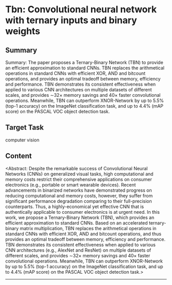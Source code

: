 # Tbn: Convolutional neural network with ternary inputs and binary weights

## Summary

Summary: The paper proposes a Ternary-Binary Network (TBN) to provide an efficient approximation to standard CNNs. TBN replaces the arithmetical operations in standard CNNs with efficient XOR, AND and bitcount operations, and provides an optimal tradeoff between memory, efficiency and performance. TBN demonstrates its consistent effectiveness when applied to various CNN architectures on multiple datasets of different scales, and provides ∼32× memory savings and 40× faster convolutional operations. Meanwhile, TBN can outperform XNOR-Network by up to 5.5% (top-1 accuracy) on the ImageNet classification task, and up to 4.4% (mAP score) on the PASCAL VOC object detection task.


## Target Task

computer vision

## Content

<Abstract: Despite the remarkable success of Convolutional Neural Networks (CNNs) on generalized visual tasks, high computational and memory costs restrict their comprehensive applications on consumer electronics (e.g., portable or smart wearable devices). Recent advancements in binarized networks have demonstrated progress on reducing computational and memory costs, however, they suffer from significant performance degradation comparing to their full-precision counterparts. Thus, a highly-economical yet effective CNN that is authentically applicable to consumer electronics is at urgent need. In this work, we propose a Ternary-Binary Network (TBN), which provides an efficient approximation to standard CNNs. Based on an accelerated ternary-binary matrix multiplication, TBN replaces the arithmetical operations in standard CNNs with efficient XOR, AND and bitcount operations, and thus provides an optimal tradeoff between memory, efficiency and performance. TBN demonstrates its consistent effectiveness when applied to various CNN architectures (e.g., AlexNet and ResNet) on multiple datasets of different scales, and provides ∼32× memory savings and 40× faster convolutional operations. Meanwhile, TBN can outperform XNOR-Network by up to 5.5% (top-1 accuracy) on the ImageNet classification task, and up to 4.4% (mAP score) on the PASCAL VOC object detection task.>



---

